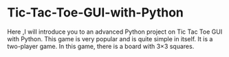 # Tic-Tac-Toe-GUI-with-Python
Here ,I will introduce you to an advanced Python project on Tic Tac Toe GUI with Python. This game is very popular and is quite simple in itself. It is a two-player game. In this game, there is a board with 3×3 squares.

